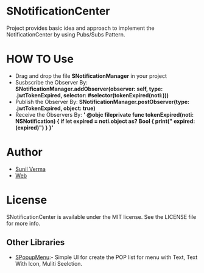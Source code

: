 # SNotificationCenter
Project provides basic idea and approach to implement the NotificationCenter by using Pubs/Subs Pattern.

# HOW TO Use
* Drag and drop the file **SNotificationManager** in your project
* Susbscribe the Observer By: **SNotificationManager.addObserver(observer: self, type: .jwtTokenExpired, selector: #selector(tokenExpired(noti:)))**
* Publish the Observer By: **SNotificationManager.postObserver(type: .jwtTokenExpired, object: true)**
* Receive the Observers By: **'
  @objc fileprivate func tokenExpired(noti: NSNotification) {
        if let expired = noti.object as? Bool {
            print(" expired: \(expired)")
        }
    }'**


# Author   

* [Sunil Verma](https://github.com/email2sunilverma)
* [Web](https://sites.google.com/view/sunil-kumar-verma/)


# License
SNotificationCenter is available under the MIT license. See the LICENSE file for more info.


## Other Libraries

* [SPopupMenu](https://github.com/email2sunilverma/SPopupMenu):- Simple UI for create the POP list for menu with Text, Text With Icon, Muliti Seelction.
